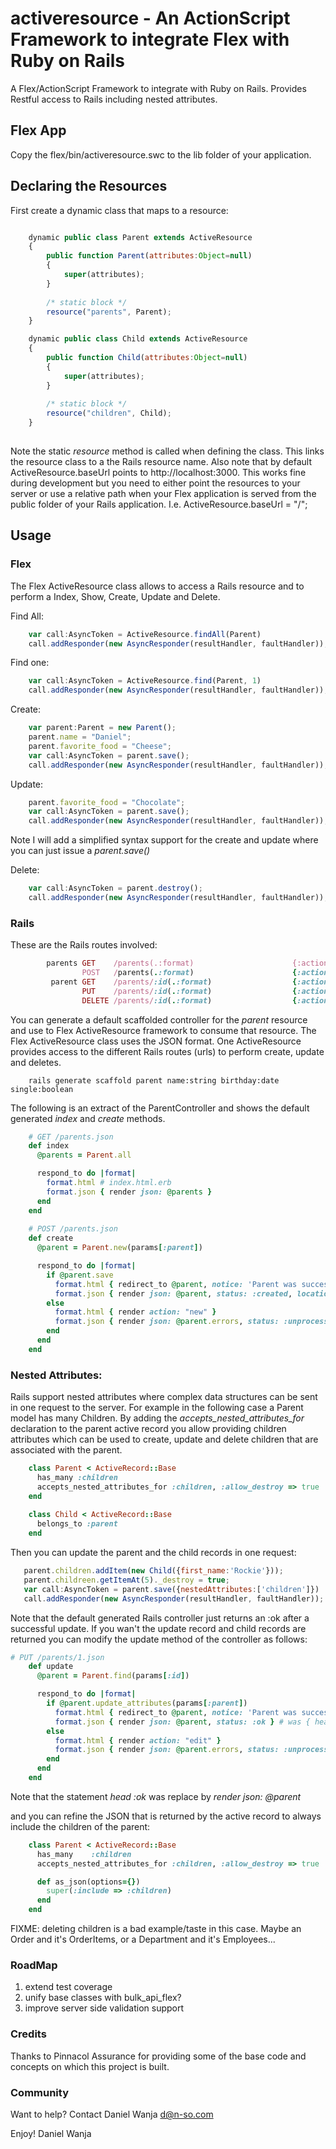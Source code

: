 # activeresource - An ActionScript Framework to integrate Flex with Ruby on Rails

A Flex/ActionScript Framework to integrate with Ruby on Rails. Provides Restful access to Rails including nested attributes.

## Flex App

Copy the flex/bin/activeresource.swc to the lib folder of your application.

## Declaring the Resources

First create a dynamic class that maps to a resource:

```javascript

    dynamic public class Parent extends ActiveResource
    {
    	public function Parent(attributes:Object=null)
    	{
    		super(attributes);
    	}
	
    	/* static block */		
    	resource("parents", Parent); 		
    }

	dynamic public class Child extends ActiveResource
	{
		public function Child(attributes:Object=null)
		{
			super(attributes);
		}
		
		/* static block */		
		resource("children", Child); 		
	}
	
```

Note the static _resource_ method is called when defining the class. This links the resource class to a the Rails resource name.
Also note that by default ActiveResource.baseUrl points to http://localhost:3000. This works fine during development but you need to either point the resources to your server or use a relative path when your Flex application is served from the public folder of your Rails application. I.e. ActiveResource.baseUrl = "/";

## Usage

### Flex

The Flex ActiveResource class allows to access a Rails resource and to perform a Index, Show, Create, Update and Delete. 

Find All:

```javascript
    var call:AsyncToken = ActiveResource.findAll(Parent)
	call.addResponder(new AsyncResponder(resultHandler, faultHandler));
```

Find one:

```javascript
    var call:AsyncToken = ActiveResource.find(Parent, 1)
	call.addResponder(new AsyncResponder(resultHandler, faultHandler));
```

Create:

```javascript
    var parent:Parent = new Parent();
    parent.name = "Daniel";
    parent.favorite_food = "Cheese";
    var call:AsyncToken = parent.save();
	call.addResponder(new AsyncResponder(resultHandler, faultHandler));
```

Update:

```javascript
    parent.favorite_food = "Chocolate";
    var call:AsyncToken = parent.save();
	call.addResponder(new AsyncResponder(resultHandler, faultHandler));
```
		
Note I will add a simplified syntax support for the create and update where you can just issue a _parent.save()_

Delete:

```javascript
    var call:AsyncToken = parent.destroy();
	call.addResponder(new AsyncResponder(resultHandler, faultHandler));
```

### Rails

These are the Rails routes involved:

```ruby
        parents GET    /parents(.:format)                      {:action=>"index", :controller=>"parents"}
                POST   /parents(.:format)                      {:action=>"create", :controller=>"parents"}
         parent GET    /parents/:id(.:format)                  {:action=>"show", :controller=>"parents"}
                PUT    /parents/:id(.:format)                  {:action=>"update", :controller=>"parents"}
                DELETE /parents/:id(.:format)                  {:action=>"destroy", :controller=>"parents"}
```

You can generate a default scaffolded controller for the _parent_ resource and use to Flex ActiveResource framework to consume that resource. The Flex ActiveResource class uses the JSON format. One ActiveResource provides access to the different Rails routes (urls) to perform create, update and deletes.

```
    rails generate scaffold parent name:string birthday:date single:boolean
```

The following is an extract of the ParentController and shows the default generated _index_ and _create_ methods.

```ruby
    # GET /parents.json
    def index
      @parents = Parent.all

      respond_to do |format|
        format.html # index.html.erb
        format.json { render json: @parents }
      end
    end
    
    # POST /parents.json
    def create
      @parent = Parent.new(params[:parent])

      respond_to do |format|
        if @parent.save
          format.html { redirect_to @parent, notice: 'Parent was successfully created.' }
          format.json { render json: @parent, status: :created, location: @parent }
        else
          format.html { render action: "new" }
          format.json { render json: @parent.errors, status: :unprocessable_entity }
        end
      end
    end    
```		


### Nested Attributes:

Rails support nested attributes where complex data structures can be sent in one request to the server. For example in the following case a Parent model has many Children. By adding the _accepts_nested_attributes_for_ declaration to the parent active record you allow providing children attributes which can be used to create, update and delete children that are associated with the parent. 


```ruby
	class Parent < ActiveRecord::Base
	  has_many :children
      accepts_nested_attributes_for :children, :allow_destroy => true
	end
	
	class Child < ActiveRecord::Base
	  belongs_to :parent
	end
```

Then you can update the parent and the child records in one request:

```javascript
   parent.children.addItem(new Child({first_name:'Rockie'}));
   parent.childreen.getItemAt(5)._destroy = true;
   var call:AsyncToken = parent.save({nestedAttributes:['children']})
   call.addResponder(new AsyncResponder(resultHandler, faultHandler));
```

Note that the default generated Rails controller just returns an :ok after a successful update. If you wan't the update record and child records are returned you can modify the update method of the controller as follows:

```ruby
# PUT /parents/1.json
    def update
      @parent = Parent.find(params[:id])

      respond_to do |format|
        if @parent.update_attributes(params[:parent])
          format.html { redirect_to @parent, notice: 'Parent was successfully updated.' }
          format.json { render json: @parent, status: :ok } # was { head :ok }
        else
          format.html { render action: "edit" }
          format.json { render json: @parent.errors, status: :unprocessable_entity }
        end
      end
    end
```
Note that the statement _head :ok_ was replace by _render json: @parent_

and you can refine the JSON that is returned by the active record to always include the children of the parent:

```ruby
    class Parent < ActiveRecord::Base
      has_many    :children
      accepts_nested_attributes_for :children, :allow_destroy => true

      def as_json(options={})    
        super(:include => :children)
      end
    end
```  
  
FIXME: deleting children is a bad example/taste in this case. Maybe an Order and it's OrderItems, or a Department and it's Employees...

### RoadMap

1. extend test coverage 
2. unify base classes with bulk_api_flex?
3. improve server side validation support 

### Credits

Thanks to Pinnacol Assurance for providing some of the base code and concepts on which this project is built.


### Community

Want to help? Contact Daniel Wanja d@n-so.com

Enjoy!
Daniel Wanja

